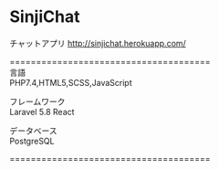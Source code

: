 # SinjiChat
チャットアプリ
http://sinjichat.herokuapp.com/

======================================
<br>言語<br>
PHP7.4,HTML5,SCSS,JavaScript

フレームワーク<br>
Laravel 5.8
React

データベース<br>
PostgreSQL

======================================
